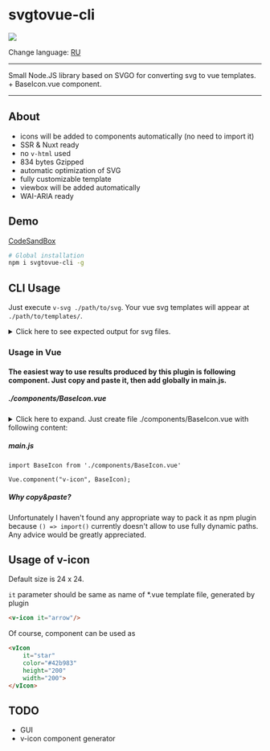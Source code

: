 # svgtovue-cli

![](https://img.shields.io/badge/WAI--ARIA-support-green.svg)

Change language: [RU](https://github.com/thousandsofraccoons/svgtovue-cli/blob/master/readme.ru.md)

----
Small Node.JS library based on SVGO for converting svg to vue templates. + BaseIcon.vue component.

----
## About
- icons will be added to components automatically (no need to import it)
- SSR & Nuxt ready
- no ```v-html``` used
- 834 bytes Gzipped
- automatic optimization of SVG
- fully customizable template
- viewbox will be added automatically
- WAI-ARIA ready


## Demo
[CodeSandBox](https://codesandbox.io/s/40xr5nv8w7)

```bash
# Global installation
npm i svgtovue-cli -g
```

## CLI Usage
Just execute ```v-svg ./path/to/svg```. Your vue svg templates will appear at ```./path/to/templates/```.

<details>
    <summary>
        Click here to see expected output for svg files.
    </summary>

    <template>
        <g>
            <path d="M14.86 8.52A2.68 2.68 0 1 0 13 7.74a2.65 2.65 0 0 0 1.86.78zm-1-3.66a1.38 1.38 0 1 1 0 1.95 1.4 1.4 0 0 1-.39-1 1.44 1.44 0 0 1 .39-.95z"/>
            <path d="M18.42 0H1.58A1.58 1.58 0 0 0 0 1.58v16.84A1.58 1.58 0 0 0 1.58 20h16.84A1.58 1.58 0 0 0 20 18.42V1.58A1.58 1.58 0 0 0 18.42 0zm.32 18.44a.22.22 0 0 1-.22.22H1.58a.21.21 0 0 1-.22-.22V16H4.9a6.21 6.21 0 0 0 1.86-.32 6 6 0 0 0 1.68-.88l4.24-3.26a1.19 1.19 0 0 1 1.32 0l4.76 3.6zM7.66 13.8a4.47 4.47 0 0 1-1.32.68 4.82 4.82 0 0 1-1.46.26H1.26v-.22l.26-.24L6 10a1.19 1.19 0 0 1 1.58 0l2.22 2zM18.74 12v1.58l-4-3a2.34 2.34 0 0 0-1.42-.58 2.35 2.35 0 0 0-1.32.54l-1.12.86L8.4 9.18a2.43 2.43 0 0 0-3.3 0L1.26 12.8V1.58a.22.22 0 0 1 .22-.22h16.94a.22.22 0 0 1 .22.22z"/>
        </g>
    </template>

    <script>
    export default {
        data() {
            return {
                viewbox: "0 0 20 20"
            };
        },
        mounted() {
            this.$emit("onMounted", this.viewbox);
            }
        }
    </script>

</details>

### Usage in Vue

#### The easiest way to use results produced by this plugin is following component. Just copy and paste it, then add globally in main.js.

##### ./components/BaseIcon.vue
<details>
    <summary>
        Click here to expand. Just create file ./components/BaseIcon.vue with following content:
    </summary>

    <template>
        <svg xmlns="http://www.w3.org/2000/svg"
        :height="height"
        :width="width"
        :viewBox="viewbox"
        :id="id"
        :aria-labelledby="title"
        :aria-describedby="desc"
        :role="role"
        v-if="component">
            <title v-if="title">{{ title }}</title>
            <desc v-if="desc">{{desc}}</desc>

            <g :fill="color" :style="iconStyle" v-else>
                <component :is="component" @onMounted="getViewbox"></component>
            </g>

        </svg>
    </template>

    <script>
    export default {
        name: 'v-icon',
        data() {
            return {
                component: () =>
                    /* specify path to generated templates here */
                    import('./templates/' + this.it + ".vue")
                    .then((template) => {
                        return template;
                    }),
                viewbox: '0 0 20 20'
            }
        },
        props: {
            it: {
                type: String,
                default: "default"
            },
            id: {
                type: String,
            },
            desc: {
                type: String,
            },
            role: {
                type: String,
                default: "img"
            },
            tabindex: {
                type: [Number, String],
                default: 0
            },
            title: {
                type: String,
                default: ""
            },
            iconStyle: {
                type: String,
                default: ""
            },
            width: {
                type: [Number, String],
                default: 24
            },
            height: {
                type: [Number, String],
                default: 24
            },
            color: {
                type: [String],
                default: "#333"
            }
        },
        methods: {
            getViewbox(viewbox) {
                this.viewbox = viewbox;
            }
        },
    };
    </script>

</details>

##### main.js

    import BaseIcon from './components/BaseIcon.vue'

    Vue.component("v-icon", BaseIcon);

##### Why copy&paste?
Unfortunately I haven't found any appropriate way to pack it as npm plugin because ```() => import()``` currently doesn't allow to use fully dynamic paths. Any advice would be greatly appreciated.

## Usage of v-icon

Default size is 24 x 24.

``it`` parameter should be same as name of *.vue template file, generated by plugin
```html
<v-icon it="arrow"/>
```

Of course, component can be used as
```html
<vIcon
    it="star"
    color="#42b983"
    height="200"
    width="200">
</vIcon>
```

## TODO
- GUI
- v-icon component generator

